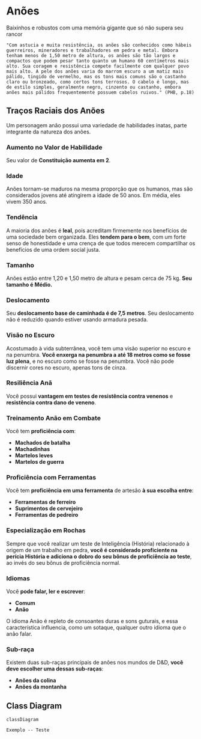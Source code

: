# Anões
Baixinhos e robustos com uma memória gigante que só não supera seu rancor

    "Com astucia e muita resistência, os anões são conhecidos como hábeis guerreiros, mineradores e trabalhadores em pedra e metal. Embora tenham menos de 1,50 metro de altura, os anões são tão largos e compactos que podem pesar tanto quanto um humano 60 centímetros mais alto. Sua coragem e resistência compete facilmente com qualquer povo mais alto. A pele dos anões varia do marrom escuro a um matiz mais pálido, tingido de vermelho, mas os tons mais comuns são o castanho claro ou bronzeado, como certos tons terrosos. O cabelo é longo, mas de estilo simples, geralmente negro, cinzento ou castanho, embora anões mais pálidos frequentemente possuem cabelos ruivos." (PHB, p.18)

## Traços Raciais dos Anões
Um personagem anão possui uma variedade de habilidades inatas, parte integrante da natureza dos anões.

### Aumento no Valor de Habilidade
Seu valor de **Constituição aumenta em 2**.

### Idade
Anões tornam-se maduros na mesma proporção que os humanos, mas são considerados jovens até atingirem a idade de 50 anos. Em média, eles vivem 350 anos.

### Tendência
A maioria dos anões é **leal**, pois acreditam firmemente nos benefícios de uma sociedade bem organizada. Eles **tendem para o bem**, com um forte senso de honestidade e uma crença de que todos merecem compartilhar os benefícios de uma ordem social justa.

### Tamanho
Anões estão entre 1,20 e 1,50 metro de altura e pesam cerca de 75 kg.
**Seu tamanho é Médio.**

### Deslocamento

Seu **deslocamento base de caminhada é de 7,5 metros**. Seu deslocamento não é reduzido quando estiver usando armadura pesada.

### Visão no Escuro

Acostumado à vida subterrânea, você tem uma visão superior no escuro e na penumbra. **Você enxerga na penumbra a até 18 metros como se fosse luz plena**, e no escuro como se fosse na penumbra. Você não pode discernir cores no escuro, apenas tons de cinza.

### Resiliência Anã
Você possui **vantagem em testes de resistência contra venenos** e **resistência contra dano de veneno**.

### Treinamento Anão em Combate
Você tem **proficiência com**:
- **Machados de batalha**
- **Machadinhas**
- **Martelos leves**
- **Martelos de guerra**

### Proficiência com Ferramentas
Você tem **proficiência em uma ferramenta** de artesão **à sua escolha entre**:
- **Ferramentas de ferreiro**
- **Suprimentos de cervejeiro**
- **Ferramentas de pedreiro**

### Especialização em Rochas
Sempre que você realizar um teste de Inteligência (História) relacionado à origem de um trabalho em pedra, **você é considerado proficiente na perícia História e adiciona o dobro do seu bônus de proficiência ao teste**, ao invés do seu bônus de proficiência normal.

### Idiomas
Você **pode falar, ler e escrever**:
- **Comum**
- **Anão**

O idioma Anão é repleto de consoantes duras e sons guturais, e essa característica influencia, como um sotaque, qualquer outro idioma que o anão falar.

### Sub-raça
Existem duas sub-raças principais de anões nos mundos de D&D, **você deve escolher uma dessas sub-raças**:

- **Anões da colina**
- **Anões da montanha**

## Class Diagram
```mermaid
classDiagram

Exemplo -- Teste
```
